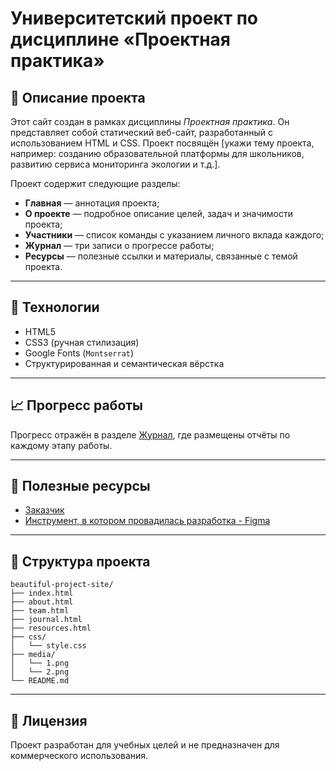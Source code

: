 # Университетский проект по дисциплине «Проектная практика»

## 📌 Описание проекта

Этот сайт создан в рамках дисциплины *Проектная практика*. Он представляет собой статический веб-сайт, разработанный с использованием HTML и CSS. Проект посвящён [укажи тему проекта, например: созданию образовательной платформы для школьников, развитию сервиса мониторинга экологии и т.д.].

Проект содержит следующие разделы:

- **Главная** — аннотация проекта;
- **О проекте** — подробное описание целей, задач и значимости проекта;
- **Участники** — список команды с указанием личного вклада каждого;
- **Журнал** — три записи о прогрессе работы;
- **Ресурсы** — полезные ссылки и материалы, связанные с темой проекта.

---

## 🔧 Технологии

- HTML5
- CSS3 (ручная стилизация)
- Google Fonts (`Montserrat`)
- Структурированная и семантическая вёрстка

---

## 📈 Прогресс работы

Прогресс отражён в разделе [Журнал](journal.html), где размещены отчёты по каждому этапу работы.

---

## 🔗 Полезные ресурсы

- [Заказчик](https://mospolytech.ru/)
- [Инструмент, в котором провадилась разработка - Figma](https://www.figma.com/)

---

## 📂 Структура проекта

```
beautiful-project-site/
├── index.html
├── about.html
├── team.html
├── journal.html
├── resources.html
├── css/
│   └── style.css
├── media/
│   └── 1.png
│   └── 2.png
└── README.md
```

---

## 📄 Лицензия

Проект разработан для учебных целей и не предназначен для коммерческого использования.

